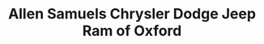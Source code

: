 ---
title: "Allen Samuels Chrysler Dodge Jeep Ram of Oxford"
url: /oxford/allen-samuels-chrysler-dodge-jeep-ram-of-oxford/
shop: Autohaus
---